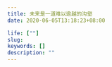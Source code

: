```yaml
---
title: 未来是一道难以逾越的沟壑
date: 2020-06-05T13:18:23+08:00

life: [""]
slug: 
keywords: []
description: ""
---
```



